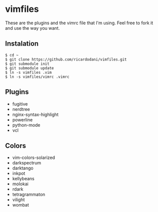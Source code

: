 vimfiles
========

These are the plugins and the vimrc file that I'm using. Feel free to fork it
and use the way you want.

Instalation
-----------

    $ cd ~
    $ git clone https://github.com/ricardodani/vimfiles.git
    $ git submodule init
    $ git submodule update
    $ ln -s vimfiles .vim
    $ ln -s vimfiles/vimrc .vimrc

Plugins
----------------

* fugitive
* nerdtree
* nginx-syntax-highlight
* powerline
* python-mode
* vcl

Colors
----------------

* vim-colors-solarized
* darkspectrum
* darktango
* inkpot
* kellybeans
* molokai
* rdark
* tetragrammaton
* vilight
* wombat
